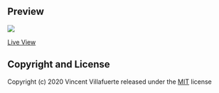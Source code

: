 
## Preview
<img src="https://user-images.githubusercontent.com/73097560/102230913-61facc00-3f28-11eb-91cc-ff240f23e049.png">

<a href="https://vinzvinci98.github.io/" target="blank">Live View</a>

## Copyright and License
Copyright (c) 2020 Vincent Villafuerte released under the <a href="https://github.com/vinzvinci98/vinzvinci98.github.io/blob/master/LICENSE">MIT</a> license

